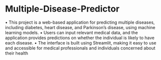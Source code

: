 # Multiple-Disease-Predictor
• This project is a web-based application for predicting multiple diseases, including diabetes, heart disease, and
Parkinson’s disease, using machine learning models.
• Users can input relevant medical data, and the application provides predictions on whether the individual is likely to
have each disease.
• The interface is built using Streamlit, making it easy to use and accessible for medical professionals and individuals
concerned about their health
